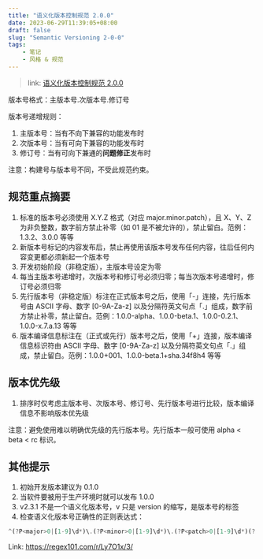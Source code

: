 ```yaml
---
title: "语义化版本控制规范 2.0.0"
date: 2023-06-29T11:39:05+08:00
draft: false
slug: "Semantic Versioning 2-0-0"
tags:
    - 笔记
    - 风格 & 规范
---
```


> link: [语义化版本控制规范 2.0.0](https://semver.org/lang/zh-CN/)

版本号格式：主版本号.次版本号.修订号

版本号递增规则：

1. 主版本号：当有不向下兼容的功能发布时
2. 次版本号：当有可向下兼容的功能发布时
3. 修订号：当有可向下兼通的**问题修正**发布时

注意：构建号与版本号不同，不受此规范约束。

## 规范重点摘要

1. 标准的版本号必须使用 X.Y.Z 格式（对应 major.minor.patch），且 X、Y、Z 为非负整数，数字前方禁止补零（如 01 是不被允许的），禁止留白。范例：1.3.2、3.0.0 等等
2. 新版本号标记的内容发布后，禁止再使用该版本号发布任何内容，往后任何内容变更都必须新起一个版本号
3. 开发初始阶段（非稳定版），主版本号设定为零
4. 每当主版本号递增时，次版本号和修订号必须归零；每当次版本号递增时，修订号必须归零
5. 先行版本号（非稳定版）标注在正式版本号之后，使用「-」连接，先行版本号由 ASCII 字母、数字 [0-9A-Za-z] 以及分隔符英文句点「.」组成，数字前方禁止补零，禁止留白。范例：1.0.0-alpha、1.0.0-beta.1、1.0.0-0.2.1、1.0.0-x.7.a.13 等等
6. 版本编译信息标注在（正式或先行）版本号之后，使用「+」连接，版本编译信息标识符由 ASCII 字母、数字 [0-9A-Za-z] 以及分隔符英文句点「.」组成，禁止留白。范例：1.0.0+001、1.0.0-beta.1+sha.34f8h4 等等

## 版本优先级

1. 排序时仅考虑主版本号、次版本号、修订号、先行版本号进行比较，版本编译信息不影响版本优先级

注意：避免使用难以明确优先级的先行版本号。先行版本一般可使用 alpha < beta < rc 标识。

## 其他提示

1. 初始开发版本建议为 0.1.0
2. 当软件要被用于生产环境时就可以发布 1.0.0
3. v2.3.1 不是一个语义化版本号，v 只是 version 的缩写，是版本号的标签
4. 检查语义化版本号正确性的正则表达式：

```javascript
^(?P<major>0|[1-9]\d*)\.(?P<minor>0|[1-9]\d*)\.(?P<patch>0|[1-9]\d*)(?:-(?P<prerelease>(?:0|[1-9]\d*|\d*[a-zA-Z-][0-9a-zA-Z-]*)(?:\.(?:0|[1-9]\d*|\d*[a-zA-Z-][0-9a-zA-Z-]*))*))?(?:\+(?P<buildmetadata>[0-9a-zA-Z-]+(?:\.[0-9a-zA-Z-]+)*))?$
```

Link: https://regex101.com/r/Ly7O1x/3/
